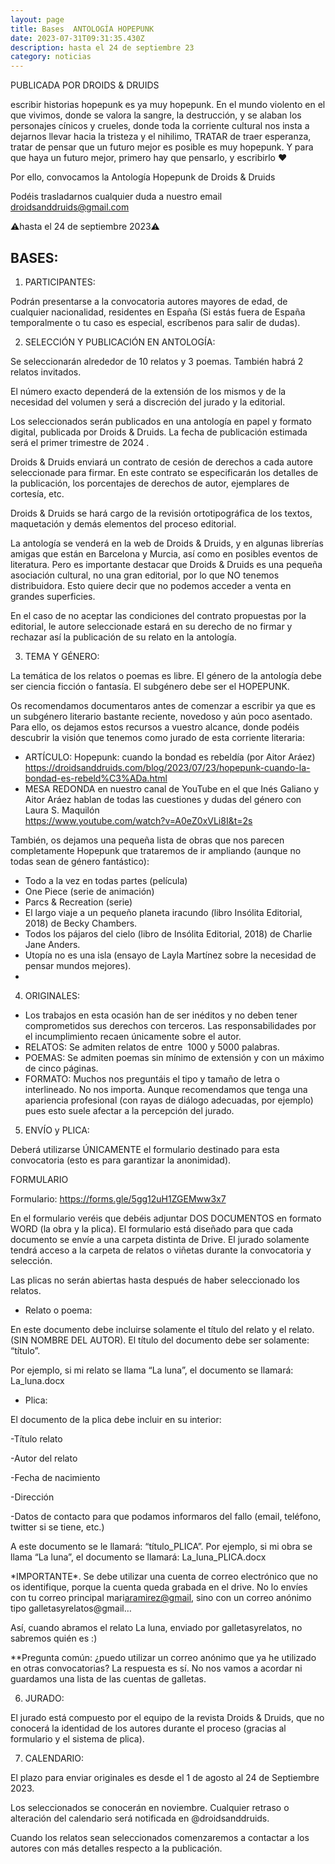 ```yaml
---
layout: page
title: Bases  ﻿ANTOLOGÍA HOPEPUNK
date: 2023-07-31T09:31:35.430Z
description: hasta el 24 de septiembre 23
category: noticias
---
```



PUBLICADA POR DROIDS & DRUIDS 



escribir historias hopepunk es ya muy hopepunk. En el mundo violento en el que vivimos, donde se valora la sangre, la destrucción, y se alaban los personajes cínicos y crueles, donde toda la corriente cultural nos insta a dejarnos llevar hacia la tristeza y el nihilimo, TRATAR de traer esperanza, tratar de pensar que un futuro mejor es posible es muy hopepunk. Y para que haya un futuro mejor, primero hay que pensarlo, y escribirlo ❤️



P﻿or ello, convocamos la Antología Hopepunk de Droids & Druids



Podéis trasladarnos cualquier duda a nuestro email [droidsanddruids@gmail.com](mailto:droidsanddruids@gmail.com)



⚠️hasta el 24 de septiembre 2023⚠️

## BASES:

1. PARTICIPANTES: 

Podrán presentarse a la convocatoria autores mayores de edad, de cualquier nacionalidad, residentes en España (Si estás fuera de España temporalmente o tu caso es especial, escríbenos para salir de dudas).

2. SELECCIÓN Y PUBLICACIÓN EN ANTOLOGÍA: 

Se seleccionarán alrededor de 10 relatos y 3 poemas. También habrá 2 relatos invitados.

El número exacto dependerá de la extensión de los mismos y de la necesidad del volumen y será a discreción del jurado y la editorial.

Los seleccionados serán publicados en una antología en papel y formato digital, publicada por Droids & Druids. La fecha de publicación estimada será el primer trimestre de 2024 .

Droids & Druids enviará un contrato de cesión de derechos a cada autore seleccionade para firmar. En este contrato se especificarán los detalles de la publicación, los porcentajes de derechos de autor, ejemplares de cortesía, etc.

Droids & Druids se hará cargo de la revisión ortotipográfica de los textos, maquetación y demás elementos del proceso editorial. 

La antología se venderá en la web de Droids & Druids, y en algunas librerías amigas que están en Barcelona y Murcia, así como en posibles eventos de literatura. Pero es importante destacar que Droids & Druids es una pequeña asociación cultural, no una gran editorial, por lo que NO tenemos distribuidora. Esto quiere decir que no podemos acceder a venta en grandes superficies.

En el caso de no aceptar las condiciones del contrato propuestas por la editorial, le autore seleccionade estará en su derecho de no firmar y rechazar así la publicación de su relato en la antología.



3. TEMA Y GÉNERO:

La temática de los relatos o poemas es libre. El género de la antología debe ser ciencia ficción o fantasía. El subgénero debe ser el HOPEPUNK.

Os recomendamos documentaros antes de comenzar a escribir ya que es un subgénero literario bastante reciente, novedoso y aún poco asentado. Para ello, os dejamos estos recursos a vuestro alcance, donde podéis descubrir la visión que tenemos como jurado de esta corriente literaria:

* ARTÍCULO: Hopepunk: cuando la bondad es rebeldía (por Aitor Aráez) <https://droidsanddruids.com/blog/2023/07/23/hopepunk-cuando-la-bondad-es-rebeld%C3%ADa.html> 
* MESA REDONDA en nuestro canal de YouTube en el que Inés Galiano y Aitor Aráez hablan de todas las cuestiones y dudas del género con Laura S. Maquilón\
  <https://www.youtube.com/watch?v=A0eZ0xVLi8I&t=2s> 

También, os dejamos una pequeña lista de obras que nos parecen completamente Hopepunk que trataremos de ir ampliando (aunque no todas sean de género fantástico):

* Todo a la vez en todas partes (película)
* One Piece (serie de animación)
* Parcs & Recreation (serie)
* El largo viaje a un pequeño planeta iracundo (libro Insólita Editorial, 2018) de Becky Chambers.
* Todos los pájaros del cielo (libro de Insólita Editorial, 2018) de Charlie Jane Anders.
* Utopía no es una isla (ensayo de Layla Martínez sobre la necesidad de pensar mundos mejores).
*

4. ORIGINALES:

* Los trabajos en esta ocasión han de ser inéditos y no deben tener comprometidos sus derechos con terceros. Las responsabilidades por el incumplimiento recaen únicamente sobre el autor.
* RELATOS: Se admiten relatos de entre  1000 y 5000 palabras.
* POEMAS: Se admiten poemas sin mínimo de extensión y con un máximo de cinco páginas.
* FORMATO: Muchos nos preguntáis el tipo y tamaño de letra o interlineado. No nos importa. Aunque recomendamos que tenga una apariencia profesional (con rayas de diálogo adecuadas, por ejemplo) pues esto suele afectar a la percepción del jurado.

5. ENVÍO y PLICA:

Deberá utilizarse ÚNICAMENTE el formulario destinado para esta convocatoria (esto es para garantizar la anonimidad). 

FORMULARIO

Formulario: <https://forms.gle/5gg12uH1ZGEMww3x7> 

En el formulario veréis que debéis adjuntar DOS DOCUMENTOS en formato WORD (la obra y la plica). El formulario está diseñado para que cada documento se envíe a una carpeta distinta de Drive. El jurado solamente tendrá acceso a la carpeta de relatos o viñetas durante la convocatoria y selección.

Las plicas no serán abiertas hasta después de haber seleccionado los relatos.

* Relato o poema: 

En este documento debe incluirse solamente el título del relato y el relato. (SIN NOMBRE DEL AUTOR). El título del documento debe ser solamente: “título”. 

Por ejemplo, si mi relato se llama “La luna”, el documento se llamará: La_luna.docx

* Plica: 

El documento de la plica debe incluir en su interior:

\-Título relato

\-Autor del relato

\-Fecha de nacimiento

\-Dirección

\-Datos de contacto para que podamos informaros del fallo (email, teléfono, twitter si se tiene, etc.)

A este documento se le llamará: “título_PLICA”. Por ejemplo, si mi obra se llama “La luna”, el documento se llamará: La_luna_PLICA.docx

\*IMPORTANTE\*. Se debe utilizar una cuenta de correo electrónico que no os identifique, porque la cuenta queda grabada en el drive. No lo envíes con tu correo principal mari[aramirez@gmail](mailto:aramirez@gmail.com), sino con un correo anónimo tipo galletasyrelatos@gmail…

Así, cuando abramos el relato La luna, enviado por galletasyrelatos, no sabremos quién es :) 

\*\*Pregunta común: ¿puedo utilizar un correo anónimo que ya he utilizado en otras convocatorias? La respuesta es sí. No nos vamos a acordar ni guardamos una lista de las cuentas de galletas. 

6. JURADO:

El jurado está compuesto por el equipo de la revista Droids & Druids, que no conocerá la identidad de los autores durante el proceso (gracias al formulario y el sistema de plica). 

7. CALENDARIO:

El plazo para enviar originales es desde el 1 de agosto al 24 de Septiembre 2023.

Los seleccionados se conocerán en noviembre. Cualquier retraso o alteración del calendario será notificada en @droidsanddruids. 

Cuando los relatos sean seleccionados comenzaremos a contactar a los autores con más detalles respecto a la publicación.
